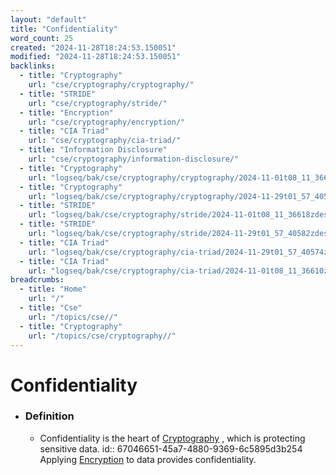```yaml
---
layout: "default"
title: "Confidentiality"
word_count: 25
created: "2024-11-28T18:24:53.150051"
modified: "2024-11-28T18:24:53.150051"
backlinks:
  - title: "Cryptography"
    url: "cse/cryptography/cryptography/"
  - title: "STRIDE"
    url: "cse/cryptography/stride/"
  - title: "Encryption"
    url: "cse/cryptography/encryption/"
  - title: "CIA Triad"
    url: "cse/cryptography/cia-triad/"
  - title: "Information Disclosure"
    url: "cse/cryptography/information-disclosure/"
  - title: "Cryptography"
    url: "logseq/bak/cse/cryptography/cryptography/2024-11-01t08_11_36626zdesktop/"
  - title: "Cryptography"
    url: "logseq/bak/cse/cryptography/cryptography/2024-11-29t01_57_40576zdesktop/"
  - title: "STRIDE"
    url: "logseq/bak/cse/cryptography/stride/2024-11-01t08_11_36618zdesktop/"
  - title: "STRIDE"
    url: "logseq/bak/cse/cryptography/stride/2024-11-29t01_57_40582zdesktop/"
  - title: "CIA Triad"
    url: "logseq/bak/cse/cryptography/cia-triad/2024-11-29t01_57_40574zdesktop/"
  - title: "CIA Triad"
    url: "logseq/bak/cse/cryptography/cia-triad/2024-11-01t08_11_36610zdesktop/"
breadcrumbs:
  - title: "Home"
    url: "/"
  - title: "Cse"
    url: "/topics/cse//"
  - title: "Cryptography"
    url: "/topics/cse/cryptography//"
---
```

# Confidentiality
- ### Definition
	- Confidentiality is the heart of [Cryptography](logseq/bak/cse/cryptography/cryptography/2024-11-29t01_57_40576zdesktop/) , which is protecting sensitive data.
	  id:: 67046651-45a7-4880-9369-6c5895d3b254
	  Applying [Encryption](docs/cse/cryptography/encryption/index/) to data provides confidentiality.
